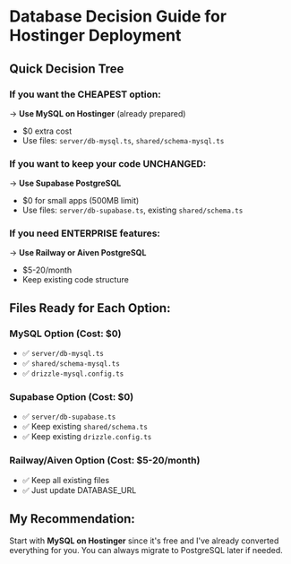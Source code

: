 # Database Decision Guide for Hostinger Deployment

## Quick Decision Tree

### If you want the CHEAPEST option:
→ **Use MySQL on Hostinger** (already prepared)
- $0 extra cost
- Use files: `server/db-mysql.ts`, `shared/schema-mysql.ts`

### If you want to keep your code UNCHANGED:
→ **Use Supabase PostgreSQL** 
- $0 for small apps (500MB limit)
- Use files: `server/db-supabase.ts`, existing `shared/schema.ts`

### If you need ENTERPRISE features:
→ **Use Railway or Aiven PostgreSQL**
- $5-20/month
- Keep existing code structure

## Files Ready for Each Option:

### MySQL Option (Cost: $0)
- ✅ `server/db-mysql.ts`
- ✅ `shared/schema-mysql.ts` 
- ✅ `drizzle-mysql.config.ts`

### Supabase Option (Cost: $0)
- ✅ `server/db-supabase.ts`
- ✅ Keep existing `shared/schema.ts`
- ✅ Keep existing `drizzle.config.ts`

### Railway/Aiven Option (Cost: $5-20/month)
- ✅ Keep all existing files
- ✅ Just update DATABASE_URL

## My Recommendation:
Start with **MySQL on Hostinger** since it's free and I've already converted everything for you. You can always migrate to PostgreSQL later if needed.